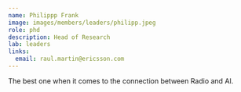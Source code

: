 ```yaml
---
name: Philippp Frank
image: images/members/leaders/philipp.jpeg
role: phd
description: Head of Research
lab: leaders
links:
  email: raul.martin@ericsson.com
---
```


The best one when it comes to the connection between Radio and AI.
